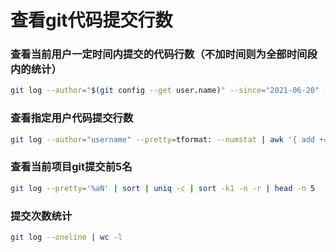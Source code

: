 # 查看git代码提交行数



### 查看当前用户一定时间内提交的代码行数（不加时间则为全部时间段内的统计）

```bash
git log --author="$(git config --get user.name)" --since="2021-06-20" --before="2022-12-12" --pretty=tformat: --numstat | awk '{ add += $1 ; subs += $2 ; loc += $1 - $2 } END { printf "added lines: %s removed lines : %s total lines: %s\n",add,subs,loc }'
```



### 查看指定用户代码提交行数

```bash
git log --author="username" --pretty=tformat: --numstat | awk '{ add += $1 ; subs += $2 ; loc += $1 - $2 } END { printf "added lines: %s removed lines : %s total lines: %s\n",add,subs,loc }'
```



### 查看当前项目git提交前5名

```bash
git log --pretty='%aN' | sort | uniq -c | sort -k1 -n -r | head -n 5
```



### 提交次数统计

```bash
git log --oneline | wc -l
```

